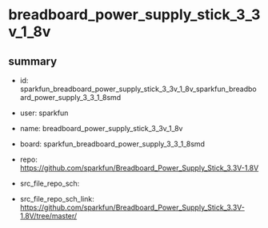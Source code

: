 # breadboard_power_supply_stick_3_3v_1_8v
 
## summary 
* id: sparkfun_breadboard_power_supply_stick_3_3v_1_8v_sparkfun_breadboard_power_supply_3_3_1_8smd
* user: sparkfun
* name: breadboard_power_supply_stick_3_3v_1_8v
* board: sparkfun_breadboard_power_supply_3_3_1_8smd
* repo: https://github.com/sparkfun/Breadboard_Power_Supply_Stick_3.3V-1.8V



* src_file_repo_sch: 
* src_file_repo_sch_link: https://github.com/sparkfun/Breadboard_Power_Supply_Stick_3.3V-1.8V/tree/master/




